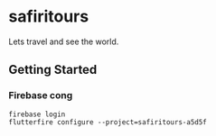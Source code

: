 # safiritours

Lets travel and see the world.

## Getting Started
### Firebase cong
```
firebase login
flutterfire configure --project=safiritours-a5d5f
```

